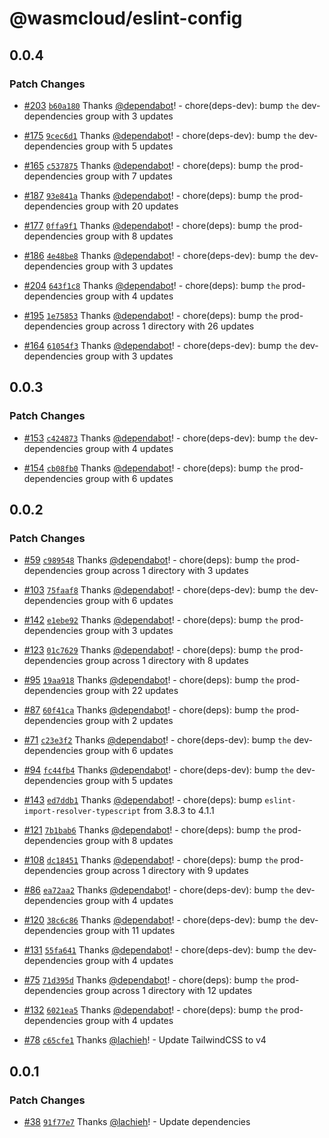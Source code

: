 # @wasmcloud/eslint-config

## 0.0.4

### Patch Changes

- [#203](https://github.com/wasmCloud/typescript/pull/203) [`b60a180`](https://github.com/wasmCloud/typescript/commit/b60a180ea892c7718efe009be20f0ccb6db9ab24) Thanks [@dependabot](https://github.com/apps/dependabot)! - chore(deps-dev): bump `the` dev-dependencies group with 3 updates

- [#175](https://github.com/wasmCloud/typescript/pull/175) [`9cec6d1`](https://github.com/wasmCloud/typescript/commit/9cec6d1740fdf2edb2f9980a55a5980383d125fc) Thanks [@dependabot](https://github.com/apps/dependabot)! - chore(deps-dev): bump `the` dev-dependencies group with 5 updates

- [#165](https://github.com/wasmCloud/typescript/pull/165) [`c537875`](https://github.com/wasmCloud/typescript/commit/c5378759ba4994ef5f45cc292cf9bfac5671875d) Thanks [@dependabot](https://github.com/apps/dependabot)! - chore(deps): bump `the` prod-dependencies group with 7 updates

- [#187](https://github.com/wasmCloud/typescript/pull/187) [`93e841a`](https://github.com/wasmCloud/typescript/commit/93e841a999def006fb4dc43bc4214ef676bb6222) Thanks [@dependabot](https://github.com/apps/dependabot)! - chore(deps): bump `the` prod-dependencies group with 20 updates

- [#177](https://github.com/wasmCloud/typescript/pull/177) [`0ffa9f1`](https://github.com/wasmCloud/typescript/commit/0ffa9f1afc5a492867df2404e1d92fbddd9b769c) Thanks [@dependabot](https://github.com/apps/dependabot)! - chore(deps): bump `the` prod-dependencies group with 8 updates

- [#186](https://github.com/wasmCloud/typescript/pull/186) [`4e48be8`](https://github.com/wasmCloud/typescript/commit/4e48be85543af7c67f3ff0688746ea65f0dfc2f2) Thanks [@dependabot](https://github.com/apps/dependabot)! - chore(deps-dev): bump `the` dev-dependencies group with 3 updates

- [#204](https://github.com/wasmCloud/typescript/pull/204) [`643f1c8`](https://github.com/wasmCloud/typescript/commit/643f1c87e670dafce4c204e45b6052143625cc57) Thanks [@dependabot](https://github.com/apps/dependabot)! - chore(deps): bump `the` prod-dependencies group with 4 updates

- [#195](https://github.com/wasmCloud/typescript/pull/195) [`1e75853`](https://github.com/wasmCloud/typescript/commit/1e7585307ebe66c7be5243591a8685dc46e9d6a4) Thanks [@dependabot](https://github.com/apps/dependabot)! - chore(deps): bump `the` prod-dependencies group across 1 directory with 26 updates

- [#164](https://github.com/wasmCloud/typescript/pull/164) [`61054f3`](https://github.com/wasmCloud/typescript/commit/61054f3cf376a44d60e588952de6fa830ac4f334) Thanks [@dependabot](https://github.com/apps/dependabot)! - chore(deps-dev): bump `the` dev-dependencies group with 3 updates

## 0.0.3

### Patch Changes

- [#153](https://github.com/wasmCloud/typescript/pull/153) [`c424873`](https://github.com/wasmCloud/typescript/commit/c424873ac8ae60949aef8d1bb4e48dfd27cd3fe0) Thanks [@dependabot](https://github.com/apps/dependabot)! - chore(deps-dev): bump `the` dev-dependencies group with 4 updates

- [#154](https://github.com/wasmCloud/typescript/pull/154) [`cb08fb0`](https://github.com/wasmCloud/typescript/commit/cb08fb09cb7437ed388aab94b11b6f57adf635c1) Thanks [@dependabot](https://github.com/apps/dependabot)! - chore(deps): bump `the` prod-dependencies group with 6 updates

## 0.0.2

### Patch Changes

- [#59](https://github.com/wasmCloud/typescript/pull/59) [`c989548`](https://github.com/wasmCloud/typescript/commit/c98954814a34fe4ec494a2cda51d668ad4caa362) Thanks [@dependabot](https://github.com/apps/dependabot)! - chore(deps): bump `the` prod-dependencies group across 1 directory with 3 updates

- [#103](https://github.com/wasmCloud/typescript/pull/103) [`75faaf8`](https://github.com/wasmCloud/typescript/commit/75faaf8e1b9d77af85b533b9d406f54ce3b98f97) Thanks [@dependabot](https://github.com/apps/dependabot)! - chore(deps-dev): bump `the` dev-dependencies group with 6 updates

- [#142](https://github.com/wasmCloud/typescript/pull/142) [`e1ebe92`](https://github.com/wasmCloud/typescript/commit/e1ebe925fcfaa6fdf0d913a52bf66976146ec3dd) Thanks [@dependabot](https://github.com/apps/dependabot)! - chore(deps): bump `the` prod-dependencies group with 3 updates

- [#123](https://github.com/wasmCloud/typescript/pull/123) [`01c7629`](https://github.com/wasmCloud/typescript/commit/01c762932850c6ee8542256a18c409669969324d) Thanks [@dependabot](https://github.com/apps/dependabot)! - chore(deps): bump `the` prod-dependencies group across 1 directory with 8 updates

- [#95](https://github.com/wasmCloud/typescript/pull/95) [`19aa918`](https://github.com/wasmCloud/typescript/commit/19aa918d4d5102a5426faf4572f02f2bfd88a3fc) Thanks [@dependabot](https://github.com/apps/dependabot)! - chore(deps): bump `the` prod-dependencies group with 22 updates

- [#87](https://github.com/wasmCloud/typescript/pull/87) [`60f41ca`](https://github.com/wasmCloud/typescript/commit/60f41ca5d465e0d319ae2b223b0984ec8bd55359) Thanks [@dependabot](https://github.com/apps/dependabot)! - chore(deps): bump `the` prod-dependencies group with 2 updates

- [#71](https://github.com/wasmCloud/typescript/pull/71) [`c23e3f2`](https://github.com/wasmCloud/typescript/commit/c23e3f202ad2c9deb79c19ab0e29b4e1d42ef9ec) Thanks [@dependabot](https://github.com/apps/dependabot)! - chore(deps-dev): bump `the` dev-dependencies group with 6 updates

- [#94](https://github.com/wasmCloud/typescript/pull/94) [`fc44fb4`](https://github.com/wasmCloud/typescript/commit/fc44fb4a8bd70ddc114647633e0c644e7b3d4e2b) Thanks [@dependabot](https://github.com/apps/dependabot)! - chore(deps-dev): bump `the` dev-dependencies group with 5 updates

- [#143](https://github.com/wasmCloud/typescript/pull/143) [`ed7ddb1`](https://github.com/wasmCloud/typescript/commit/ed7ddb19dc5f3b6dead5e0655aaed64fc081eb87) Thanks [@dependabot](https://github.com/apps/dependabot)! - chore(deps): bump `eslint-import-resolver-typescript` from 3.8.3 to 4.1.1

- [#121](https://github.com/wasmCloud/typescript/pull/121) [`7b1bab6`](https://github.com/wasmCloud/typescript/commit/7b1bab6cb332b400fb02068e8474d45ef3af4de8) Thanks [@dependabot](https://github.com/apps/dependabot)! - chore(deps): bump `the` prod-dependencies group with 8 updates

- [#108](https://github.com/wasmCloud/typescript/pull/108) [`dc18451`](https://github.com/wasmCloud/typescript/commit/dc184516a06e70f2e5974afc7e13741f045164ad) Thanks [@dependabot](https://github.com/apps/dependabot)! - chore(deps): bump `the` prod-dependencies group across 1 directory with 9 updates

- [#86](https://github.com/wasmCloud/typescript/pull/86) [`ea72aa2`](https://github.com/wasmCloud/typescript/commit/ea72aa2a889dffe10e291d7499ec80324c4d783d) Thanks [@dependabot](https://github.com/apps/dependabot)! - chore(deps-dev): bump `the` dev-dependencies group with 4 updates

- [#120](https://github.com/wasmCloud/typescript/pull/120) [`38c6c86`](https://github.com/wasmCloud/typescript/commit/38c6c86c7d8fc94ee2fda7d81a663b9370df0c2a) Thanks [@dependabot](https://github.com/apps/dependabot)! - chore(deps-dev): bump `the` dev-dependencies group with 11 updates

- [#131](https://github.com/wasmCloud/typescript/pull/131) [`55fa641`](https://github.com/wasmCloud/typescript/commit/55fa6413b3d1d10ed73f3212d0c11d2417085a45) Thanks [@dependabot](https://github.com/apps/dependabot)! - chore(deps-dev): bump `the` dev-dependencies group with 4 updates

- [#75](https://github.com/wasmCloud/typescript/pull/75) [`71d395d`](https://github.com/wasmCloud/typescript/commit/71d395d06e0e132a64920498fb89fdf5d6e07786) Thanks [@dependabot](https://github.com/apps/dependabot)! - chore(deps): bump `the` prod-dependencies group across 1 directory with 12 updates

- [#132](https://github.com/wasmCloud/typescript/pull/132) [`6021ea5`](https://github.com/wasmCloud/typescript/commit/6021ea52994d2f09c8098d5a8c75f677db3011a6) Thanks [@dependabot](https://github.com/apps/dependabot)! - chore(deps): bump `the` prod-dependencies group with 4 updates

- [#78](https://github.com/wasmCloud/typescript/pull/78) [`c65cfe1`](https://github.com/wasmCloud/typescript/commit/c65cfe11c27ff8583af1ce89de8fc6f26ffdd1c5) Thanks [@lachieh](https://github.com/lachieh)! - Update TailwindCSS to v4

## 0.0.1

### Patch Changes

- [#38](https://github.com/wasmCloud/typescript/pull/38) [`91f77e7`](https://github.com/wasmCloud/typescript/commit/91f77e70ba521faa7117d4ad5487dbbbf82ed089) Thanks [@lachieh](https://github.com/lachieh)! - Update dependencies
